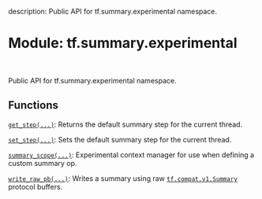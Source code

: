 description: Public API for tf.summary.experimental namespace.

<div itemscope itemtype="http://developers.google.com/ReferenceObject">
<meta itemprop="name" content="tf.summary.experimental" />
<meta itemprop="path" content="Stable" />
</div>

# Module: tf.summary.experimental

<!-- Insert buttons and diff -->

<table class="tfo-notebook-buttons tfo-api nocontent" align="left">

</table>



Public API for tf.summary.experimental namespace.



## Functions

[`get_step(...)`](../../tf/summary/experimental/get_step.md): Returns the default summary step for the current thread.

[`set_step(...)`](../../tf/summary/experimental/set_step.md): Sets the default summary step for the current thread.

[`summary_scope(...)`](../../tf/summary/experimental/summary_scope.md): Experimental context manager for use when defining a custom summary op.

[`write_raw_pb(...)`](../../tf/summary/experimental/write_raw_pb.md): Writes a summary using raw <a href="../../tf/compat/v1/Summary.md"><code>tf.compat.v1.Summary</code></a> protocol buffers.

